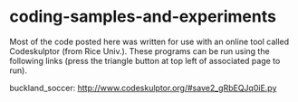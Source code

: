 # coding-samples-and-experiments

Most of the code posted here was written for use with an online tool called Codeskulptor (from Rice Univ.). These programs can be run using the following links (press the triangle button at top left of associated page to run).

buckland_soccer: http://www.codeskulptor.org/#save2_gRbEQJq0iE.py
